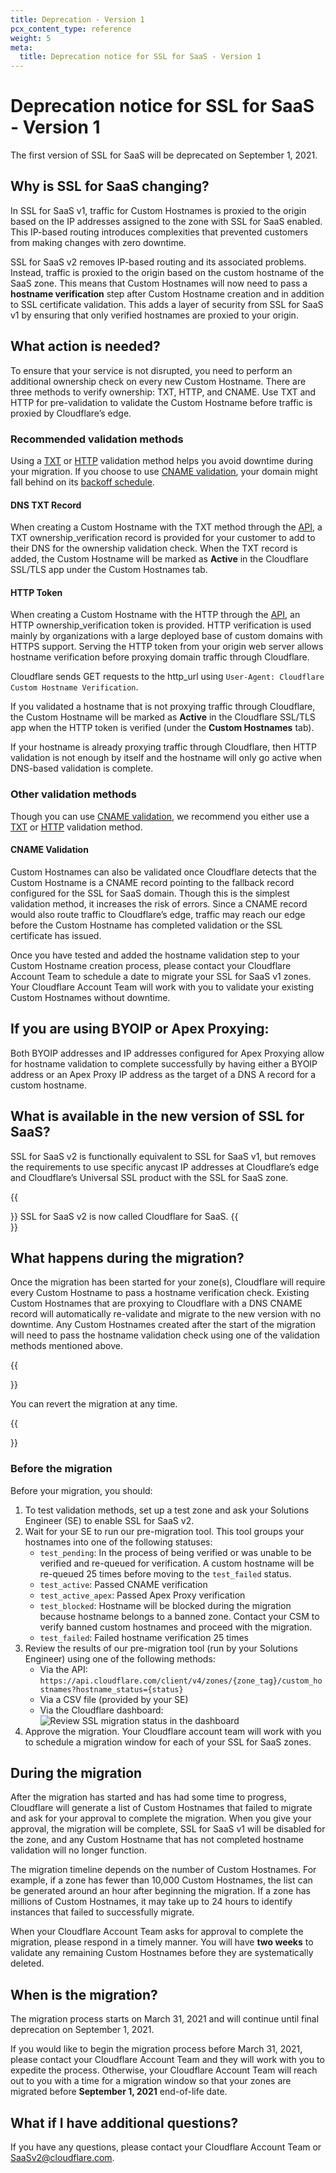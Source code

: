 ```yaml
---
title: Deprecation - Version 1
pcx_content_type: reference
weight: 5
meta:
  title: Deprecation notice for SSL for SaaS - Version 1
---
```


# Deprecation notice for SSL for SaaS - Version 1

The first version of SSL for SaaS will be deprecated on September 1, 2021.

## Why is SSL for SaaS changing?

In SSL for SaaS v1, traffic for Custom Hostnames is proxied to the origin based on the IP addresses assigned to the zone with SSL for SaaS enabled. This IP-based routing introduces complexities that prevented customers from making changes with zero downtime.

SSL for SaaS v2 removes IP-based routing and its associated problems. Instead, traffic is proxied to the origin based on the custom hostname of the SaaS zone. This means that Custom Hostnames will now need to pass a **hostname verification** step after Custom Hostname creation and in addition to SSL certificate validation. This adds a layer of security from SSL for SaaS v1 by ensuring that only verified hostnames are proxied to your origin.

## What action is needed?

To ensure that your service is not disrupted, you need to perform an additional ownership check on every new Custom Hostname. There are three methods to verify ownership: TXT, HTTP, and CNAME. Use TXT and HTTP for pre-validation to validate the Custom Hostname before traffic is proxied by Cloudflare’s edge.

### Recommended validation methods

Using a [TXT](#dns-txt-record) or [HTTP](#http-token) validation method helps you avoid downtime during your migration. If you choose to use [CNAME validation](#cname-validation), your domain might fall behind on its [backoff schedule](/ssl/reference/validation-backoff-schedule/).

#### DNS TXT Record

When creating a Custom Hostname with the TXT method through the [API](https://api.cloudflare.com/#custom-hostname-for-a-zone-create-custom-hostname), a TXT ownership_verification record is provided for your customer to add to their DNS for the ownership validation check. When the TXT record is added, the Custom Hostname will be marked as **Active** in the Cloudflare SSL/TLS app under the Custom Hostnames tab.

#### HTTP Token

When creating a Custom Hostname with the HTTP through the [API](https://api.cloudflare.com/#custom-hostname-for-a-zone-create-custom-hostname), an HTTP ownership_verification token is provided. HTTP verification is used mainly by organizations with a large deployed base of custom domains with HTTPS support. Serving the HTTP token from your origin web server allows hostname verification before proxying domain traffic through Cloudflare.

Cloudflare sends GET requests to the http_url using `User-Agent: Cloudflare Custom Hostname Verification`.

If you validated a hostname that is not proxying traffic through Cloudflare, the Custom Hostname will be marked as **Active** in the Cloudflare SSL/TLS app when the HTTP token is verified (under the **Custom Hostnames** tab).

If your hostname is already proxying traffic through Cloudflare, then HTTP validation is not enough by itself and the hostname will only go active when DNS-based validation is complete.

### Other validation methods

Though you can use [CNAME validation](#cname-validation), we recommend you either use a [TXT](#dns-txt-record) or [HTTP](#http-token) validation method.

#### CNAME Validation

Custom Hostnames can also be validated once Cloudflare detects that the Custom Hostname is a CNAME record pointing to the fallback record configured for the SSL for SaaS domain. Though this is the simplest validation method, it increases the risk of errors. Since a CNAME record would also route traffic to Cloudflare’s edge, traffic may reach our edge before the Custom Hostname has completed validation or the SSL certificate has issued.

Once you have tested and added the hostname validation step to your Custom Hostname creation process, please contact your Cloudflare Account Team to schedule a date to migrate your SSL for SaaS v1 zones. Your Cloudflare Account Team will work with you to validate your existing Custom Hostnames without downtime.

## If you are using BYOIP or Apex Proxying:

Both BYOIP addresses and IP addresses configured for Apex Proxying allow for hostname validation to complete successfully by having either a BYOIP address or an Apex Proxy IP address as the target of a DNS A record for a custom hostname.

## What is available in the new version of SSL for SaaS?

SSL for SaaS v2 is functionally equivalent to SSL for SaaS v1, but removes the requirements to use specific anycast IP addresses at Cloudflare’s edge and Cloudflare’s Universal SSL product with the SSL for SaaS zone.

{{<Aside type="note">}}
SSL for SaaS v2 is now called Cloudflare for SaaS.
{{</Aside>}}

## What happens during the migration?

Once the migration has been started for your zone(s), Cloudflare will require every Custom Hostname to pass a hostname verification check. Existing Custom Hostnames that are proxying to Cloudflare with a DNS CNAME record will automatically re-validate and migrate to the new version with no downtime. Any Custom Hostnames created after the start of the migration will need to pass the hostname validation check using one of the validation methods mentioned above.

{{<Aside type="note">}}

You can revert the migration at any time.

{{</Aside>}}

### Before the migration

Before your migration, you should:

1.  To test validation methods, set up a test zone and ask your Solutions Engineer (SE) to enable SSL for SaaS v2.
2.  Wait for your SE to run our pre-migration tool. This tool groups your hostnames into one of the following statuses:
    - `test_pending`: In the process of being verified or was unable to be verified and re-queued for verification. A custom hostname will be re-queued 25 times before moving to the `test_failed` status.
    - `test_active`: Passed CNAME verification
    - `test_active_apex`: Passed Apex Proxy verification
    - `test_blocked`: Hostname will be blocked during the migration because hostname belongs to a banned zone. Contact your CSM to verify banned custom hostnames and proceed with the migration.
    - `test_failed`: Failed hostname verification 25 times
3.  Review the results of our pre-migration tool (run by your Solutions Engineer) using one of the following methods:
    - Via the API: `https://api.cloudflare.com/client/v4/zones/{zone_tag}/custom_hostnames?hostname_status={status}`
    - Via a CSV file (provided by your SE)
    - Via the Cloudflare dashboard:
      ![Review SSL migration status in the dashboard](/ssl/static/ssl-migration-status.png)
4.  Approve the migration. Your Cloudflare account team will work with you to schedule a migration window for each of your SSL for SaaS zones.

## During the migration

After the migration has started and has had some time to progress, Cloudflare will generate a list of Custom Hostnames that failed to migrate and ask for your approval to complete the migration. When you give your approval, the migration will be complete, SSL for SaaS v1 will be disabled for the zone, and any Custom Hostname that has not completed hostname validation will no longer function.

The migration timeline depends on the number of Custom Hostnames. For example, if a zone has fewer than 10,000 Custom Hostnames, the list can be generated around an hour after beginning the migration. If a zone has millions of Custom Hostnames, it may take up to 24 hours to identify instances that failed to successfully migrate.

When your Cloudflare Account Team asks for approval to complete the migration, please respond in a timely manner. You will have **two weeks** to validate any remaining Custom Hostnames before they are systematically deleted.

## When is the migration?

The migration process starts on March 31, 2021 and will continue until final deprecation on September 1, 2021.

If you would like to begin the migration process before March 31, 2021, please contact your Cloudflare Account Team and they will work with you to expedite the process. Otherwise, your Cloudflare Account Team will reach out to you with a time for a migration window so that your zones are migrated before **September 1, 2021** end-of-life date.

## What if I have additional questions?

If you have any questions, please contact your Cloudflare Account Team or [SaaSv2@cloudflare.com](mailto:saasv2@cloudflare.com).
